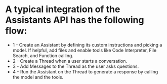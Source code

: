 # A typical integration of the Assistants API has the following flow:
- 1 - Create an Assistant by defining its custom instructions and picking a model. 
    If helpful, add files and enable tools like Code Interpreter, File Search, 
    and Function calling.
- 2 - Create a Thread when a user starts a conversation.
- 3 - Add Messages to the Thread as the user asks questions.
- 4 - Run the Assistant on the Thread to generate a response by calling the model and the tools.
